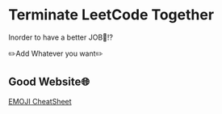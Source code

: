 # Terminate LeetCode Together
Inorder to have a better JOB👔!?

️️✏️Add Whatever you want✏️

## Good Website🌐
[EMOJI CheatSheet](https://gist.github.com/roachhd/1f029bd4b50b8a524f3c)